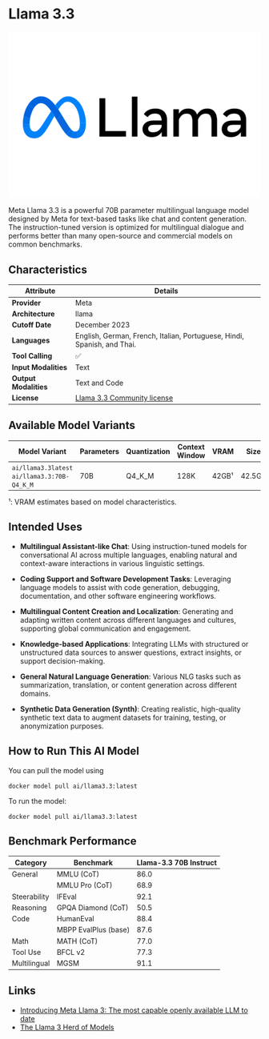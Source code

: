 # Llama 3.3

![logo](https://github.com/docker/model-cards/raw/refs/heads/main/logos/meta-280x184-overview@2x.svg)

Meta Llama 3.3 is a powerful 70B parameter multilingual language model designed by Meta for text-based tasks like chat and content generation. The instruction-tuned version is optimized for multilingual dialogue and performs better than many open-source and commercial models on common benchmarks.

## Characteristics

| Attribute             | Details        |
|---------------------- |----------------|
| **Provider**          | Meta           |
| **Architecture**      | llama          |
| **Cutoff Date**       | December 2023  |
| **Languages**         | English, German, French, Italian, Portuguese, Hindi, Spanish, and Thai.|
| **Tool Calling**      | ✅             |
| **Input Modalities**  | Text           |
| **Output Modalities** | Text and Code  |
| **License**           | [Llama 3.3 Community license](https://github.com/meta-llama/llama-models/blob/main/models/llama3_3/LICENSE)     |

## Available Model Variants

| Model Variant                                | Parameters | Quantization   | Context Window | VRAM      | Size   | 
|--------------------------------------------- |----------- |--------------- |--------------- |---------- |------- |
| `ai/llama3.3latest` `ai/llama3.3:70B-Q4_K_M` | 70B        | Q4_K_M         | 128K           | 42GB¹     | 42.5GB | 

¹: VRAM estimates based on model characteristics.

## Intended Uses

- **Multilingual Assistant-like Chat**: Using instruction-tuned models for conversational AI across multiple languages, enabling natural and context-aware interactions in various linguistic settings.

- **Coding Support and Software Development Tasks**: Leveraging language models to assist with code generation, debugging, documentation, and other software engineering workflows.

- **Multilingual Content Creation and Localization**: Generating and adapting written content across different languages and cultures, supporting global communication and engagement.

- **Knowledge-based Applications**: Integrating LLMs with structured or unstructured data sources to answer questions, extract insights, or support decision-making.

- **General Natural Language Generation**: Various NLG tasks such as summarization, translation, or content generation across different domains.

- **Synthetic Data Generation (Synth)**: Creating realistic, high-quality synthetic text data to augment datasets for training, testing, or anonymization purposes.

## How to Run This AI Model

You can pull the model using

```
docker model pull ai/llama3.3:latest
```

To run the model:

```
docker model pull ai/llama3.3:latest
```


## Benchmark Performance

| Category     | Benchmark                | Llama-3.3 70B Instruct |
|--------------|--------------------------|------------------------|
| General      | MMLU (CoT)               | 86.0                   |
|              | MMLU Pro (CoT)           | 68.9                   |
| Steerability | IFEval                   | 92.1                   |
| Reasoning    | GPQA Diamond (CoT)       | 50.5                   |
| Code         | HumanEval                | 88.4                   |
|              | MBPP EvalPlus (base)     | 87.6                   |
| Math         | MATH (CoT)               | 77.0                   |
| Tool Use     | BFCL v2                  | 77.3                   |
| Multilingual | MGSM                     | 91.1                   |


## Links
- [Introducing Meta Llama 3: The most capable openly available LLM to date](https://ai.meta.com/blog/meta-llama-3/)
- [The Llama 3 Herd of Models](https://arxiv.org/pdf/2407.21783)
